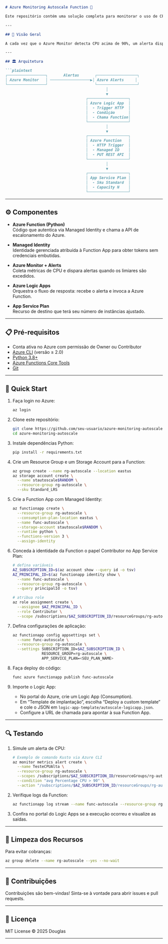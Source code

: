```markdown
# Azure Monitoring Autoscale Function 🚀

Este repositório contém uma solução completa para monitorar o uso de CPU de um App Service Plan no Microsoft Azure e escalar automaticamente o número de instâncias quando um limiar crítico for ultrapassado. A solução utiliza uma Azure Function em Python com Managed Identity para autenticação segura e um Logic App para orquestrar o fluxo de resposta.

---

## 📖 Visão Geral

A cada vez que o Azure Monitor detecta CPU acima de 90%, um alerta dispara um Logic App. O Logic App chama nossa Azure Function, que usa Managed Identity para autenticar na API REST do Azure e ajustar a capacidade do App Service Plan.

---

## 🏛️ Arquitetura

```plaintext
┌─────────────────┐       Alertas       ┌──────────────────┐
│ Azure Monitor   │ ──────────────────▶│ Azure Alerts     │
└─────────────────┘                     └──────────────────┘
                                             │
                                             ▼
                                    ┌──────────────────┐
                                    │ Azure Logic App  │
                                    │  - Trigger HTTP  │
                                    │  - Condição      │
                                    │  - Chama Function│
                                    └──────────────────┘
                                             │
                                             ▼
                                    ┌──────────────────┐
                                    │ Azure Function   │
                                    │  - HTTP Trigger  │
                                    │  - Managed ID    │
                                    │  - PUT REST API  │
                                    └──────────────────┘
                                             │
                                             ▼
                                    ┌──────────────────┐
                                    │ App Service Plan │
                                    │  - Sku Standard  │
                                    │  - Capacity N    │
                                    └──────────────────┘
```

---

## ⚙️ Componentes

- **Azure Function (Python)**  
  Código que autentica via Managed Identity e chama a API de escalonamento do Azure.

- **Managed Identity**  
  Identidade gerenciada atribuída à Function App para obter tokens sem credenciais embutidas.

- **Azure Monitor + Alerts**  
  Coleta métricas de CPU e dispara alertas quando os limiares são excedidos.

- **Azure Logic Apps**  
  Orquestra o fluxo de resposta: recebe o alerta e invoca a Azure Function.

- **App Service Plan**  
  Recurso de destino que terá seu número de instâncias ajustado.

---

## 📋 Pré-requisitos

- Conta ativa no Azure com permissão de Owner ou Contributor  
- [Azure CLI](https://docs.microsoft.com/cli/azure/install-azure-cli) (versão ≥ 2.0)  
- [Python 3.8+](https://www.python.org/downloads/)  
- [Azure Functions Core Tools](https://docs.microsoft.com/azure/azure-functions/functions-run-local)  
- [Git](https://git-scm.com/)  

---

## 🚀 Quick Start

1. Faça login no Azure:

   ```bash
   az login
   ```

2. Clone este repositório:

   ```bash
   git clone https://github.com/seu-usuario/azure-monitoring-autoscale.git
   cd azure-monitoring-autoscale
   ```

3. Instale dependências Python:

   ```bash
   pip install -r requirements.txt
   ```

4. Crie um Resource Group e um Storage Account para a Function:

   ```bash
   az group create --name rg-autoscale --location eastus
   az storage account create \
     --name stautoscale$RANDOM \
     --resource-group rg-autoscale \
     --sku Standard_LRS
   ```

5. Crie a Function App com Managed Identity:

   ```bash
   az functionapp create \
     --resource-group rg-autoscale \
     --consumption-plan-location eastus \
     --name func-autoscale \
     --storage-account stautoscale$RANDOM \
     --runtime python \
     --functions-version 3 \
     --assign-identity
   ```

6. Conceda à identidade da Function o papel Contributor no App Service Plan:

   ```bash
   # defina variáveis
   AZ_SUBSCRIPTION_ID=$(az account show --query id -o tsv)
   AZ_PRINCIPAL_ID=$(az functionapp identity show \
     --name func-autoscale \
     --resource-group rg-autoscale \
     --query principalId -o tsv)

   # atribua role
   az role assignment create \
     --assignee $AZ_PRINCIPAL_ID \
     --role Contributor \
     --scope /subscriptions/$AZ_SUBSCRIPTION_ID/resourceGroups/rg-autoscale/providers/Microsoft.Web/serverfarms/<SEU_PLAN_NAME>
   ```

7. Defina configurações de aplicação:

   ```bash
   az functionapp config appsettings set \
     --name func-autoscale \
     --resource-group rg-autoscale \
     --settings SUBSCRIPTION_ID=$AZ_SUBSCRIPTION_ID \
                RESOURCE_GROUP=rg-autoscale \
                APP_SERVICE_PLAN=<SEU_PLAN_NAME>
   ```

8. Faça deploy do código:

   ```bash
   func azure functionapp publish func-autoscale
   ```

9. Importe o Logic App:

   - No portal do Azure, crie um Logic App (Consumption).  
   - Em “Template de implantação”, escolha “Deploy a custom template” e cole o JSON em `logic-app-template/autoscale-logicapp.json`.  
   - Configure a URL de chamada para apontar à sua Function App.

---

## 🔍 Testando

1. Simule um alerta de CPU:

   ```bash
   # Exemplo de comando Kusto via Azure CLI
   az monitor metrics alert create \
     --name TesteCPUAlta \
     --resource-group rg-autoscale \
     --scopes /subscriptions/$AZ_SUBSCRIPTION_ID/resourceGroups/rg-autoscale/providers/Microsoft.Web/serverfarms/<SEU_PLAN_NAME> \
     --condition "avg Percentage CPU > 90" \
     --action "/subscriptions/$AZ_SUBSCRIPTION_ID/resourceGroups/rg-autoscale/providers/Microsoft.Logic/workflows/<SEU_LOGIC_APP>/triggers/manual/paths/invoke?api-version=2016-10-01&sp=%2Ftriggers%2Fmanual%2Frun&sv=1.0&sig=<TOKEN>"
   ```

2. Verifique logs da Function:

   ```bash
   az functionapp log stream --name func-autoscale --resource-group rg-autoscale
   ```

3. Confira no portal do Logic Apps se a execução ocorreu e visualize as saídas.

---

## 🧹 Limpeza dos Recursos

Para evitar cobranças:

```bash
az group delete --name rg-autoscale --yes --no-wait
```

---

## 🤝 Contribuições

Contribuições são bem-vindas! Sinta-se à vontade para abrir issues e pull requests.

---

## 📜 Licença

MIT License © 2025 Douglas  

---
```
